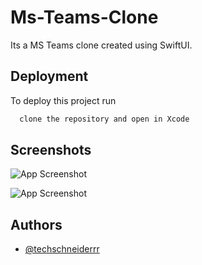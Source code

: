 # Ms-Teams-Clone

Its a MS Teams clone created using SwiftUI.



## Deployment

To deploy this project run

```bash
  clone the repository and open in Xcode
```


## Screenshots

![App Screenshot]()

![App Screenshot]()
## Authors

- [@techschneiderrr](https://github.com/techschneiderrr)

